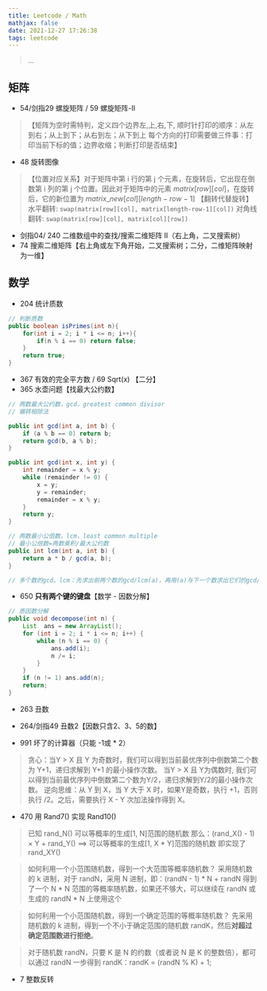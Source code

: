 ```yaml
---
title: Leetcode / Math
mathjax: false
date: 2021-12-27 17:26:38
tags: leetcode
---
```


> ...

<!-- more -->

## 矩阵

- 54/剑指29  螺旋矩阵 / 59  螺旋矩阵-II
>【矩阵为空时需特判，定义四个边界左,上,右,下,
>顺时针打印的顺序：从左到右；从上到下；从右到左；从下到上
每个方向的打印需要做三件事：打印当前下标的值；边界收缩；判断打印是否结束】

- 48 旋转图像
> 【位置对应关系】对于矩阵中第 i 行的第 j 个元素，在旋转后，它出现在倒数第 i 列的第 j 个位置。因此对于矩阵中的元素 $matrix[row][col]$，在旋转后，它的新位置为 $matrix\_new[col][length - row - 1]$
> 【翻转代替旋转】水平翻转: `swap(matrix[row][col], matrix[length-row-1][col])` 对角线翻转: `swap(matrix[row][col], matrix[col][row])`

- 剑指04/ 240 二维数组中的查找/搜索二维矩阵 II（右上角，二叉搜索树）
- 74 搜索二维矩阵【右上角或左下角开始，二叉搜索树；二分，二维矩阵映射为一维】

## 数学

- 204 统计质数

```java
// 判断质数
public boolean isPrimes(int n){
    for(int i = 2; i * i <= n; i++){
        if(n % i == 0) return false;
    }
    return true;
}
```

- 367 有效的完全平方数 / 69 Sqrt(x) 【二分】
- 365 水壶问题【找最大公约数】

```java
// 两数最大公约数，gcd，greatest common divisor
// 辗转相除法

public int gcd(int a, int b) {
    if (a % b == 0) return b;
    return gcd(b, a % b);
}

public int gcd(int x, int y) {
    int remainder = x % y;
    while (remainder != 0) {
        x = y;
        y = remainder;
        remainder = x % y;
    }
    return y;
}

// 两数最小公倍数，lcm，least common multiple
// 最小公倍数=两数乘积/最大公约数
public int lcm(int a, int b) {
    return a * b / gcd(a, b);
}

// 多个数的gcd。lcm：先求出前两个数的gcd/lcm(a)，再用(a)与下一个数求出它们的gcd/lcm(b)，不断循环直到计算完所有数。

```

- 650 **只有两个键的键盘**【数学 - 因数分解】

```java
// 质因数分解
public void decompose(int n) {
    List  ans = new ArrayList();
    for (int i = 2; i * i <= n; i++) {
        while (n % i == 0) {
            ans.add(i);
            n /= i;
        }
    }
    if (n != 1) ans.add(n);
    return;
}
```
- 263 丑数
- 264/剑指49 丑数2【因数只含2、3、5的数】


- 991 坏了的计算器（只能 -1或 \* 2）
>贪心：当Y > X 且 Y 为奇数时，我们可以得到当前最优序列中倒数第二个数为 Y+1，递归求解到 Y+1 的最小操作次数。
当Y > X 且 Y为偶数时, 我们可以得到当前最优序列中倒数第二个数为Y/2，递归求解到Y/2的最小操作次数。
>逆向思维：从 Y 到 X，当 Y 大于 X 时，如果Y是奇数，执行 +1，否则执行 /2。之后，需要执行 X - Y 次加法操作得到 X。


- 470 用 Rand7() 实现 Rand10()

> 已知 rand_N() 可以等概率的生成[1, N]范围的随机数
那么：(rand_X() - 1) × Y + rand_Y() ==> 可以等概率的生成[1, X \* Y]范围的随机数
即实现了 rand_XY()

> 如何利用一个小范围随机数，得到一个大范围等概率随机数？
采用随机数的 k 进制，对于 randN，采用 N 进制，即：(randN - 1) \* N + randN 得到了一个 N \* N 范围的等概率随机数，如果还不够大，可以继续在 randN 或生成的 randN * N 上使用这个

> 如何利用一个小范围随机数，得到一个确定范围的等概率随机数？
先采用随机数的 k 进制，得到一个不小于确定范围的随机数 randK，然后**对超过确定范围数进行拒绝**。 

> 对于随机数 randN，只要 K 是 N 的约数（或者说 N 是 K 的整数倍），都可以通过 randN 一步得到 randK：randK = (randN % K) + 1;

- 7  整数反转